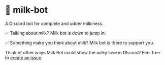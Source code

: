 # :milk_glass: milk-bot
A Discord bot for complete and udder milkiness.

:white_check_mark: Talking about milk? Milk bot is down to jump in.

:white_check_mark: Something make you think about milk? Milk bot is there to support you.

Think of other ways Milk Bot could show the milky love in DIscord? Feel free to [create an issue](https://github.com/ngregrichardson/milk-bot/issues).
